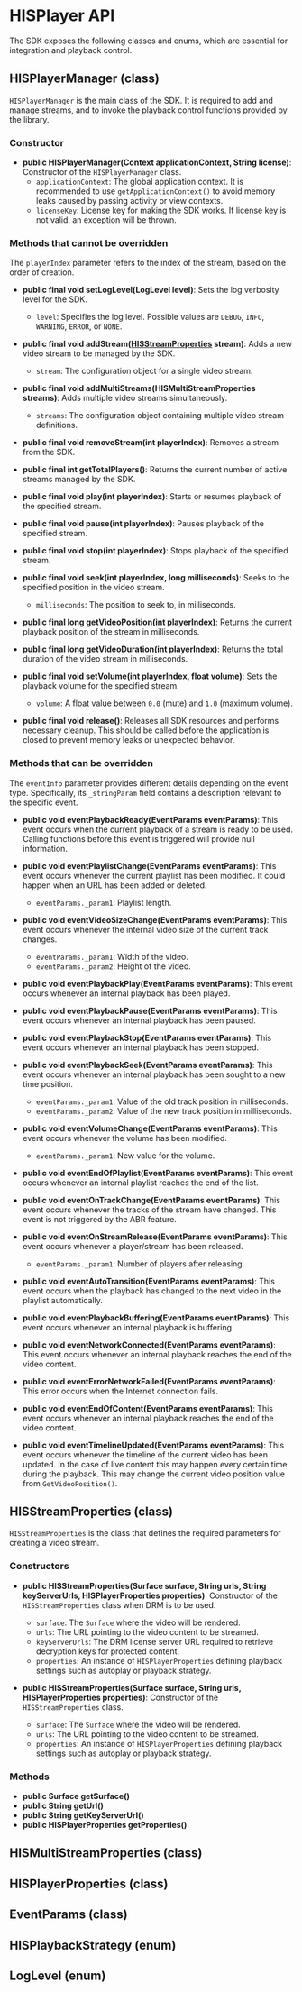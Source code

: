 # HISPlayer API
The SDK exposes the following classes and enums, which are essential for integration and playback control.

## HISPlayerManager (class)
`HISPlayerManager` is the main class of the SDK. It is required to add and manage streams, and to invoke the playback control functions provided by the library.

### Constructor

* **public HISPlayerManager(Context applicationContext, String license)**: Constructor of the `HISPlayerManager` class.
  * `applicationContext`: The global application context. It is recommended to use `getApplicationContext()` to avoid memory leaks caused by passing activity or view contexts.
  * `licenseKey`: License key for making the SDK works. If license key is not valid, an exception will be thrown.

### Methods that **cannot** be overridden
The `playerIndex` parameter refers to the index of the stream, based on the order of creation.

* **public final void setLogLevel(LogLevel level)**: Sets the log verbosity level for the SDK.
  * `level`: Specifies the log level. Possible values are `DEBUG`, `INFO`, `WARNING`, `ERROR`, or `NONE`.

* **public final void addStream([HISStreamProperties](##hisstreamproperties) stream)**: Adds a new video stream to be managed by the SDK.
  * `stream`: The configuration object for a single video stream.

* **public final void addMultiStreams(HISMultiStreamProperties streams)**: Adds multiple video streams simultaneously.
  * `streams`: The configuration object containing multiple video stream definitions.

* **public final void removeStream(int playerIndex)**: Removes a stream from the SDK.

* **public final int getTotalPlayers()**: Returns the current number of active streams managed by the SDK.

* **public final void play(int playerIndex)**: Starts or resumes playback of the specified stream.

* **public final void pause(int playerIndex)**: Pauses playback of the specified stream.

* **public final void stop(int playerIndex)**: Stops playback of the specified stream.

* **public final void seek(int playerIndex, long milliseconds)**: Seeks to the specified position in the video stream.
  * `milliseconds`: The position to seek to, in milliseconds.

* **public final long getVideoPosition(int playerIndex)**: Returns the current playback position of the stream in milliseconds.

* **public final long getVideoDuration(int playerIndex)**: Returns the total duration of the video stream in milliseconds.

* **public final void setVolume(int playerIndex, float volume)**: Sets the playback volume for the specified stream.
  * `volume`: A float value between `0.0` (mute) and `1.0` (maximum volume).

* **public final void release()**: Releases all SDK resources and performs necessary cleanup. This should be called before the application is closed to prevent memory leaks or unexpected behavior.

### Methods that **can** be overridden
The `eventInfo` parameter provides different details depending on the event type. Specifically, its `_stringParam` field contains a description relevant to the specific event.

* **public void eventPlaybackReady(EventParams eventParams)**: This event occurs when the current playback of a stream is ready to be used. Calling functions before this event is triggered will provide null information.
  <!--* `eventParams._param1`: Number of tracks of the playback.-->

* **public void eventPlaylistChange(EventParams eventParams)**: This event occurs whenever the current playlist has been modified. It could happen when an URL has been added or deleted.
  * `eventParams._param1`: Playlist length.

* **public void eventVideoSizeChange(EventParams eventParams)**: This event occurs whenever the internal video size of the current track changes.
  * `eventParams._param1`: Width of the video.
  * `eventParams._param2`: Height of the video.

* **public void eventPlaybackPlay(EventParams eventParams)**: This event occurs whenever an internal playback has been played.

* **public void eventPlaybackPause(EventParams eventParams)**: This event occurs whenever an internal playback has been paused.

* **public void eventPlaybackStop(EventParams eventParams)**: This event occurs whenever an internal playback has been stopped.

* **public void eventPlaybackSeek(EventParams eventParams)**: This event occurs whenever an internal playback has been sought to a new time position.
  * `eventParams._param1`: Value of the old track position in milliseconds.
  * `eventParams._param2`: Value of the new track position in milliseconds.

* **public void eventVolumeChange(EventParams eventParams)**: This event occurs whenever the volume has been modified.
  * `eventParams._param1`: New value for the volume.

* **public void eventEndOfPlaylist(EventParams eventParams)**: This event occurs whenever an internal playlist reaches the end of the list.

* **public void eventOnTrackChange(EventParams eventParams)**: This event occurs whenever the tracks of the stream have changed. This event is not triggered by the ABR feature.
  <!--* `eventParams._param1`: Number of video tracks available.-->
  <!--* `eventParams._param2`: Number of subtitles tracks available.-->
  <!--* `eventParams._param3`: Number of audio tracks available.-->

* **public void eventOnStreamRelease(EventParams eventParams)**: This event occurs whenever a player/stream has been released.
  * `eventParams._param1`: Number of players after releasing.

<!--* **public void eventTextRender(EventParams eventParams)**: This event occurs whenever a caption’s text has been generated.
  * `eventParams._param1`: The next generated caption text.-->

* **public void eventAutoTransition(EventParams eventParams)**: This event occurs when the playback has changed to the next video in the playlist automatically.

* **public void eventPlaybackBuffering(EventParams eventParams)**: This event occurs whenever an internal playback is buffering.

* **public void eventNetworkConnected(EventParams eventParams)**: This event occurs whenever an internal playback reaches the end of the video content.

* **public void eventErrorNetworkFailed(EventParams eventParams)**: This error occurs when the Internet connection fails.

* **public void eventEndOfContent(EventParams eventParams)**: This event occurs whenever an internal playback reaches the end of the video content.

* **public void eventTimelineUpdated(EventParams eventParams)**: This event occurs whenever the timeline of the current video has been updated. In the case of live content this may happen every certain time during the playback. This may change the current video position value from `GetVideoPosition()`.

## HISStreamProperties (class)
`HISStreamProperties` is the class that defines the required parameters for creating a video stream.

### Constructors

* **public HISStreamProperties(Surface surface, String urls, String keyServerUrls, HISPlayerProperties properties)**: Constructor of the `HISStreamProperties` class when DRM is to be used.
  * `surface`: The `Surface` where the video will be rendered.
  * `urls`: The URL pointing to the video content to be streamed.
  * `keyServerUrls`: The DRM license server URL required to retrieve decryption keys for protected content.
  * `properties`: An instance of `HISPlayerProperties` defining playback settings such as autoplay or playback strategy.

* **public HISStreamProperties(Surface surface, String urls, HISPlayerProperties properties)**: Constructor of the `HISStreamProperties` class.
  * `surface`: The `Surface` where the video will be rendered.
  * `urls`: The URL pointing to the video content to be streamed.
  * `properties`: An instance of `HISPlayerProperties` defining playback settings such as autoplay or playback strategy.

### Methods
* **public Surface getSurface()**
* **public String getUrl()**
* **public String getKeyServerUrl()**
* **public HISPlayerProperties getProperties()**

## HISMultiStreamProperties (class)

## HISPlayerProperties (class)

## EventParams (class)

## HISPlaybackStrategy (enum)

## LogLevel (enum)
